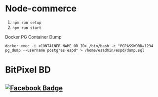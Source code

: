 # Node-commerce

1. `npm run setup`
2. `npm run start`

Docker PG Container Dump

`docker exec -i <CONTAINER_NAME OR ID> /bin/bash -c "PGPASSWORD=1234 pg_dump --username postgres espd" > /home/esadmin/espd/dump.sql`

# BitPixel BD 

## [![Facebook Badge](https://img.shields.io/badge/Facebook-1877F2?style=for-the-badge&logo=facebook&logoColor=white)]([https://www.facebook.com/bitpixelbd])

<!-- ## [Website Fake Apis Link](https://fakestoreapi.com) -->

<!-- ## [Demo Site Link](https://martfury.botble.com) -->
